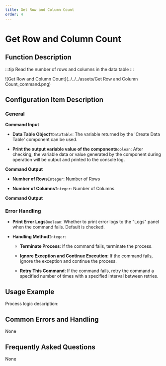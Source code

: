 ```yaml
---
title: Get Row and Column Count
order: 4
---
```


# Get Row and Column Count

## Function Description

:::tip 
Read the number of rows and columns in the data table
:::

![Get Row and Column Count](../../../assets/Get Row and Column Count_command.png)

## Configuration Item Description

### General

**Command Input**

- **Data Table Object**`TDataTable`: The variable returned by the 'Create Data Table' component can be used.

- **Print the output variable value of the component**`Boolean`: After checking, the variable data or value generated by the component during operation will be output and printed to the console log.


**Command Output**

- **Number of Rows**`Integer`: Number of Rows

- **Number of Columns**`Integer`: Number of Columns


**Command Output**

### Error Handling

- **Print Error Logs**`Boolean`: Whether to print error logs to the "Logs" panel when the command fails. Default is checked. 

- **Handling Method**`Integer`:

    - **Terminate Process**: If the command fails, terminate the process.

    - **Ignore Exception and Continue Execution**: If the command fails, ignore the exception and continue the process.

    - **Retry This Command**: If the command fails, retry the command a specified number of times with a specified interval between retries.

## Usage Example

Process logic description:

## Common Errors and Handling

None

## Frequently Asked Questions

None


